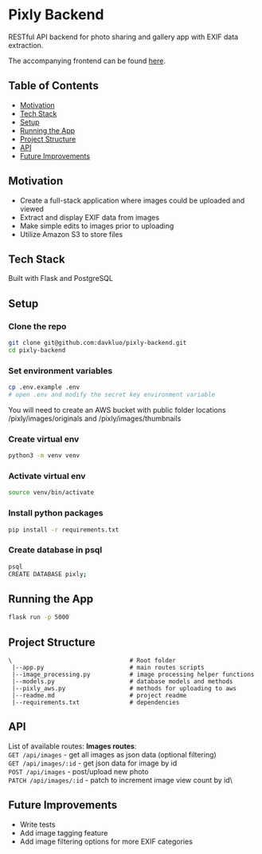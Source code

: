 # Pixly Backend
RESTful API backend for photo sharing and gallery app with EXIF data extraction.

The accompanying frontend can be found [here](https://github.com/davkluo/pixly-frontend).

## Table of Contents

- [Motivation](#motivation)
- [Tech Stack](#tech-stack)
- [Setup](#setup)
- [Running the App](#running-the-app)
- [Project Structure](#project-structure)
- [API](#api)
- [Future Improvements](#future-improvements)

## Motivation

- Create a full-stack application where images could be uploaded and viewed
- Extract and display EXIF data from images
- Make simple edits to images prior to uploading
- Utilize Amazon S3 to store files

## Tech Stack

Built with Flask and PostgreSQL

## Setup

### Clone the repo

```bash
git clone git@github.com:davkluo/pixly-backend.git
cd pixly-backend
```

### Set environment variables

```bash
cp .env.example .env
# open .env and modify the secret key environment variable
```

You will need to create an AWS bucket with public folder locations /pixly/images/originals and /pixly/images/thumbnails

### Create virtual env

```bash
python3 -m venv venv
```

### Activate virtual env

```bash
source venv/bin/activate
```

### Install python packages

```bash
pip install -r requirements.txt
```

### Create database in psql

```bash
psql
CREATE DATABASE pixly;
```

## Running the App

```bash
flask run -p 5000
```

## Project Structure
```
\                                 # Root folder
 |--app.py                        # main routes scripts
 |--image_processing.py           # image processing helper functions
 |--models.py                     # database models and methods
 |--pixly_aws.py                  # methods for uploading to aws
 |--readme.md                     # project readme
 |--requirements.txt              # dependencies
```
## API
List of available routes:
**Images routes**:\
`GET /api/images` - get all images as json data (optional filtering)\
`GET /api/images/:id` - get json data for image by id\
`POST /api/images` - post/upload new photo\
`PATCH /api/images/:id` - patch to increment image view count by id\

## Future Improvements
- Write tests
- Add image tagging feature
- Add image filtering options for more EXIF categories

